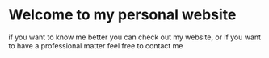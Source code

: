 # Welcome to my personal website

if you want to know me better you can check out my website, or if you want to have a professional matter feel free to contact me
